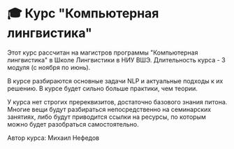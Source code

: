 # 🎓 Курс "Компьютерная лингвистика" 
Этот курс рассчитан на магистров программы "Компьютерная лингвистика" в Школе Лингвистики в НИУ ВШЭ. Длительность курса - 3 модуля (с ноября по июнь). 

В курсе разбираются основные задачи NLP и актуальные подходы к их решению. В курсе будет сильно больше практики, чем теории.

У курса нет строгих пререквизитов, достаточно базового знания питона. Многие вещи будут разбираться непосредственно на семинарских занятиях, либо будут приводится ссылки на ресурсы, по которым можно будет разобраться самостоятельно.

Автор курса: Михаил Нефедов
